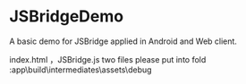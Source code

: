 # JSBridgeDemo
A basic demo for JSBridge applied in Android and Web client.

index.html ，JSBridge.js two files please put into fold :app\build\intermediates\assets\debug
